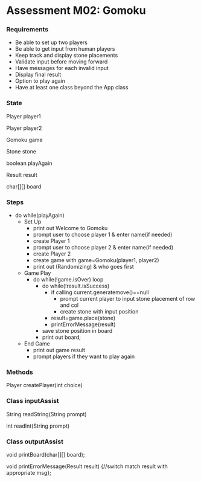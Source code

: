 # Assessment M02: Gomoku

### Requirements
- Be able to set up two players
- Be able to get input from human players
- Keep track and display stone placements
- Validate input before moving forward
- Have messages for each invalid input
- Display final result
- Option to play again
- Have at least one class beyond the App class

### State
Player player1

Player player2

Gomoku game

Stone stone

boolean playAgain

Result result

char[][] board
 
### Steps
- do while(playAgain)
  - Set Up
    - print out Welcome to Gomoku
    - prompt user to choose player 1 & enter name(if needed)
    - create Player 1
    - prompt user to choose player 2 & enter name(if needed)
    - create Player 2
    - create game with game=Gomoku(player1, player2)
    - print out (Randomizing) & who goes first
  - Game Play
    - do while(!game.isOver) loop
      - do while(!result.isSuccess)
        - if calling current.generatemove()==null
          - prompt current player to input stone placement of row and col
          - create stone with input position 
        - result=game.place(stone)  
        - printErrorMessage(result)
      - save stone position in board  
      - print out board;
  - End Game
    - print out game result
    - prompt players if they want to play again


### Methods
Player createPlayer(int choice)

### Class inputAssist
String readString(String prompt)

int readInt(String prompt)

### Class outputAssist
void printBoard(char[][] board);

void printErrorMessage(Result result)
{//switch match result with appropriate msg};